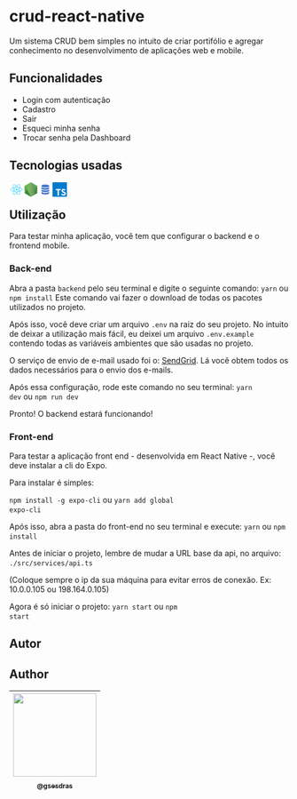 # crud-react-native
Um sistema CRUD bem simples no intuito de criar portifólio e agregar conhecimento no desenvolvimento de aplicações web e mobile.

## Funcionalidades
- Login com autenticação
- Cadastro
- Sair
- Esqueci minha senha
- Trocar senha pela Dashboard 

## Tecnologias usadas
<img align="left" alt="React" width="26px" src="https://raw.githubusercontent.com/github/explore/80688e429a7d4ef2fca1e82350fe8e3517d3494d/topics/react/react.png" />
<img align="left" alt="Node.js" width="26px" src="https://raw.githubusercontent.com/github/explore/80688e429a7d4ef2fca1e82350fe8e3517d3494d/topics/nodejs/nodejs.png" />
<img align="left" alt="SQL" width="26px" src="https://raw.githubusercontent.com/github/explore/80688e429a7d4ef2fca1e82350fe8e3517d3494d/topics/sql/sql.png" />
<img align="left" alt="Typescript" width="26px" src="https://raw.githubusercontent.com/github/explore/78df643247d429f6cc873026c0622819ad797942/topics/typescript/typescript.png" />

<br/>


## Utilização
Para testar minha aplicação, você tem que configurar o backend e o frontend mobile.

### Back-end
Abra a pasta <code>backend</code> pelo seu terminal e digite o seguinte comando:
<code>yarn</code> ou <code>npm install</code>
Este comando vai fazer o download de todas os pacotes utilizados no projeto.

Após isso, você deve criar um arquivo <code>.env</code> na raiz do seu projeto.
No intuito de deixar a utilização mais fácil, eu deixei um arquivo <code>.env.example</code> contendo todas as variáveis ambientes que são usadas no projeto.

O serviço de envio de e-mail usado foi o: <a href="https://sendgrid.com/">SendGrid</a>. Lá você obtem todos os dados necessários para o envio dos e-mails.

Após essa configuração, rode este comando no seu terminal: <code>yarn dev</code> ou <code>npm run dev</code>

Pronto! O backend estará funcionando!

### Front-end

Para testar a aplicação front end - desenvolvida em React Native -, você deve instalar a cli do Expo.

Para instalar é simples:

<code>npm install -g expo-cli</code> ou <code>yarn add global expo-cli</code>

Após isso, abra a pasta do front-end no seu terminal e execute: <code>yarn</code> ou <code>npm install</code>

Antes de iniciar o projeto, lembre de mudar a URL base da api, no arquivo: <code>./src/services/api.ts</code>

(Coloque sempre o ip da sua máquina para evitar erros de conexão. Ex: 10.0.0.105 ou 198.164.0.105)

Agora é só iniciar o projeto: <code>yarn start</code> ou <code>npm start</code>

## Autor

## Author

| [<img width="150px" height="150px" src="https://avatars0.githubusercontent.com/u/43199901?s=460&v=4"><br><sub>@gsesdras</sub>](https://github.com/gsesdras) |
| :---: |
